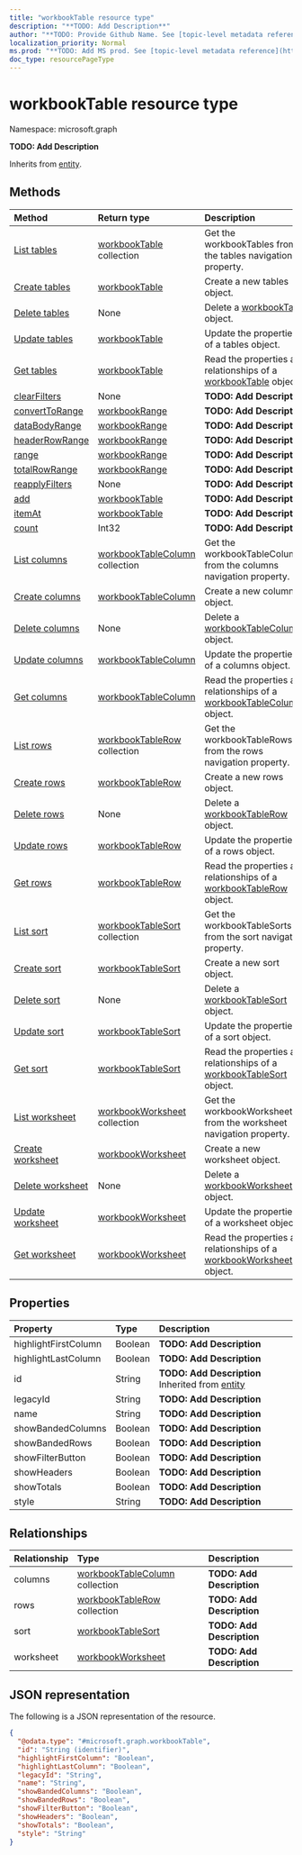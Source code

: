 ```yaml
---
title: "workbookTable resource type"
description: "**TODO: Add Description**"
author: "**TODO: Provide Github Name. See [topic-level metadata reference](https://msgo.azurewebsites.net/add/document/guidelines/metadata.html#topic-level-metadata)**"
localization_priority: Normal
ms.prod: "**TODO: Add MS prod. See [topic-level metadata reference](https://msgo.azurewebsites.net/add/document/guidelines/metadata.html#topic-level-metadata)**"
doc_type: resourcePageType
---
```


# workbookTable resource type


Namespace: microsoft.graph

**TODO: Add Description**


Inherits from [entity](../resources/entity.md).

## Methods
|Method|Return type|Description|
|:---|:---|:---|
|[List tables](../api/workbook-list-tables.md)|[workbookTable](../resources/workbooktable.md) collection|Get the workbookTables from the tables navigation property.|
|[Create tables](../api/workbook-post-tables.md)|[workbookTable](../resources/workbooktable.md)|Create a new tables object.|
|[Delete tables](../api/workbook-delete-tables.md)|None|Delete a [workbookTable](../resources/workbooktable.md) object.|
|[Update tables](../api/workbook-update-tables.md)|[workbookTable](../resources/workbooktable.md)|Update the properties of a tables object.|
|[Get tables](../api/workbook-get-workbooktable.md)|[workbookTable](../resources/workbooktable.md)|Read the properties and relationships of a [workbookTable](../resources/workbooktable.md) object.|
|[clearFilters](../api/workbooktable-clearfilters.md)|None|**TODO: Add Description**|
|[convertToRange](../api/workbooktable-converttorange.md)|[workbookRange](../resources/workbookrange.md)|**TODO: Add Description**|
|[dataBodyRange](../api/workbooktable-databodyrange.md)|[workbookRange](../resources/workbookrange.md)|**TODO: Add Description**|
|[headerRowRange](../api/workbooktable-headerrowrange.md)|[workbookRange](../resources/workbookrange.md)|**TODO: Add Description**|
|[range](../api/workbooktable-range.md)|[workbookRange](../resources/workbookrange.md)|**TODO: Add Description**|
|[totalRowRange](../api/workbooktable-totalrowrange.md)|[workbookRange](../resources/workbookrange.md)|**TODO: Add Description**|
|[reapplyFilters](../api/workbooktable-reapplyfilters.md)|None|**TODO: Add Description**|
|[add](../api/workbooktable-add.md)|[workbookTable](../resources/workbooktable.md)|**TODO: Add Description**|
|[itemAt](../api/workbooktable-itemat.md)|[workbookTable](../resources/workbooktable.md)|**TODO: Add Description**|
|[count](../api/workbooktable-count.md)|Int32|**TODO: Add Description**|
|[List columns](../api/workbooktable-list-columns.md)|[workbookTableColumn](../resources/workbooktablecolumn.md) collection|Get the workbookTableColumns from the columns navigation property.|
|[Create columns](../api/workbooktable-post-columns.md)|[workbookTableColumn](../resources/workbooktablecolumn.md)|Create a new columns object.|
|[Delete columns](../api/workbooktable-delete-columns.md)|None|Delete a [workbookTableColumn](../resources/workbooktablecolumn.md) object.|
|[Update columns](../api/workbooktable-update-columns.md)|[workbookTableColumn](../resources/workbooktablecolumn.md)|Update the properties of a columns object.|
|[Get columns](../api/workbooktable-get-workbooktablecolumn.md)|[workbookTableColumn](../resources/workbooktablecolumn.md)|Read the properties and relationships of a [workbookTableColumn](../resources/workbooktablecolumn.md) object.|
|[List rows](../api/workbooktable-list-rows.md)|[workbookTableRow](../resources/workbooktablerow.md) collection|Get the workbookTableRows from the rows navigation property.|
|[Create rows](../api/workbooktable-post-rows.md)|[workbookTableRow](../resources/workbooktablerow.md)|Create a new rows object.|
|[Delete rows](../api/workbooktable-delete-rows.md)|None|Delete a [workbookTableRow](../resources/workbooktablerow.md) object.|
|[Update rows](../api/workbooktable-update-rows.md)|[workbookTableRow](../resources/workbooktablerow.md)|Update the properties of a rows object.|
|[Get rows](../api/workbooktable-get-workbooktablerow.md)|[workbookTableRow](../resources/workbooktablerow.md)|Read the properties and relationships of a [workbookTableRow](../resources/workbooktablerow.md) object.|
|[List sort](../api/workbooktable-list-sort.md)|[workbookTableSort](../resources/workbooktablesort.md) collection|Get the workbookTableSorts from the sort navigation property.|
|[Create sort](../api/workbooktable-post-sort.md)|[workbookTableSort](../resources/workbooktablesort.md)|Create a new sort object.|
|[Delete sort](../api/workbooktable-delete-sort.md)|None|Delete a [workbookTableSort](../resources/workbooktablesort.md) object.|
|[Update sort](../api/workbooktable-update-sort.md)|[workbookTableSort](../resources/workbooktablesort.md)|Update the properties of a sort object.|
|[Get sort](../api/workbooktable-get-workbooktablesort.md)|[workbookTableSort](../resources/workbooktablesort.md)|Read the properties and relationships of a [workbookTableSort](../resources/workbooktablesort.md) object.|
|[List worksheet](../api/workbooktable-list-worksheet.md)|[workbookWorksheet](../resources/workbookworksheet.md) collection|Get the workbookWorksheets from the worksheet navigation property.|
|[Create worksheet](../api/workbooktable-post-worksheet.md)|[workbookWorksheet](../resources/workbookworksheet.md)|Create a new worksheet object.|
|[Delete worksheet](../api/workbooktable-delete-worksheet.md)|None|Delete a [workbookWorksheet](../resources/workbookworksheet.md) object.|
|[Update worksheet](../api/workbooktable-update-worksheet.md)|[workbookWorksheet](../resources/workbookworksheet.md)|Update the properties of a worksheet object.|
|[Get worksheet](../api/workbooktable-get-workbookworksheet.md)|[workbookWorksheet](../resources/workbookworksheet.md)|Read the properties and relationships of a [workbookWorksheet](../resources/workbookworksheet.md) object.|

## Properties
|Property|Type|Description|
|:---|:---|:---|
|highlightFirstColumn|Boolean|**TODO: Add Description**|
|highlightLastColumn|Boolean|**TODO: Add Description**|
|id|String|**TODO: Add Description** Inherited from [entity](../resources/entity.md)|
|legacyId|String|**TODO: Add Description**|
|name|String|**TODO: Add Description**|
|showBandedColumns|Boolean|**TODO: Add Description**|
|showBandedRows|Boolean|**TODO: Add Description**|
|showFilterButton|Boolean|**TODO: Add Description**|
|showHeaders|Boolean|**TODO: Add Description**|
|showTotals|Boolean|**TODO: Add Description**|
|style|String|**TODO: Add Description**|

## Relationships
|Relationship|Type|Description|
|:---|:---|:---|
|columns|[workbookTableColumn](../resources/workbooktablecolumn.md) collection|**TODO: Add Description**|
|rows|[workbookTableRow](../resources/workbooktablerow.md) collection|**TODO: Add Description**|
|sort|[workbookTableSort](../resources/workbooktablesort.md)|**TODO: Add Description**|
|worksheet|[workbookWorksheet](../resources/workbookworksheet.md)|**TODO: Add Description**|

## JSON representation
The following is a JSON representation of the resource.
<!-- {
  "blockType": "resource",
  "keyProperty": "id",
  "@odata.type": "microsoft.graph.workbookTable",
  "baseType": "microsoft.graph.entity",
  "openType": false
}
-->
``` json
{
  "@odata.type": "#microsoft.graph.workbookTable",
  "id": "String (identifier)",
  "highlightFirstColumn": "Boolean",
  "highlightLastColumn": "Boolean",
  "legacyId": "String",
  "name": "String",
  "showBandedColumns": "Boolean",
  "showBandedRows": "Boolean",
  "showFilterButton": "Boolean",
  "showHeaders": "Boolean",
  "showTotals": "Boolean",
  "style": "String"
}
```

